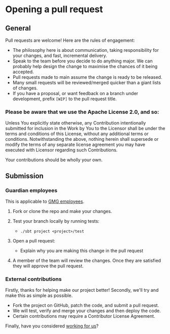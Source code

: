 # Opening a pull request

## General

Pull requests are welcome! Here are the rules of engagement:

- The philosophy here is about communication, taking responsibility for your changes, and fast, incremental delivery.
- Speak to the team before you decide to do anything major. We can probably help design the change to maximise the chances of it being accepted.
- Pull requests made to main assume the change is ready to be released.
- Many small requests will be reviewed/merged quicker than a giant lists of changes.
- If you have a proposal, or want feedback on a branch under development, prefix `[WIP]` to the pull request title.

### Please be aware that we use the Apache License 2.0, and so:

Unless You explicitly state otherwise, any Contribution intentionally submitted for inclusion in the Work by You to the Licensor shall be under the terms and conditions of this License, without any additional terms or conditions. Notwithstanding the above, nothing herein shall supersede or modify the terms of any separate license agreement you may have executed with Licensor regarding such Contributions.

Your contributions should be wholly your own.

## Submission

### Guardian employees

This is applicable to [GMG employees](http://www.gmgplc.co.uk/).

1. Fork or clone the repo and make your changes.

2. Test your branch locally by running tests:
    - `./sbt project <project>/test`

3. Open a pull request:
    - Explain why you are making this change in the pull request

4. A member of the team will review the changes. Once they are satisfied they will approve the pull request.


### External contributions

Firstly, thanks for helping make our project better! Secondly, we'll try and make this as simple as possible.

- Fork the project on GitHub, patch the code, and submit a pull request.
- We will test, verify and merge your changes and then deploy the code.
- Certain contributions may require a Contributor License Agreement.

Finally, have you considered [working for us](https://workforus.theguardian.com/index.php/search-jobs-and-apply/?search_paths%5B%5D=&query=developer)?
